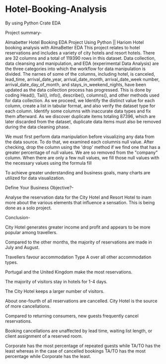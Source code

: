 # Hotel-Booking-Analysis
By using Python Crate EDA

Project summary-

Almabetter Hotel Booking EDA Project Using Python || Hariom Hotel booking analysis with AlmaBetter EDA This project relates to hotel reservations and includes a variety of city hotels and resort hotels. There are 32 columns and a total of 119390 rows in this dataset. Data collection, data cleansing and manipulation, and EDA (experimental Data Analysis) are the three categories into which the workflow for data manipulation is divided. The narnes of some of the columns, including hotel, is canceled, lead_time, arrival_date_year, arrival_date_month, arrival_date_week number, arrival_date_day_of_month, and stays_in_weekend_nights, have been updated as the data collection process has progressed. This is done by coding Head(), Tail(), info(), describe(), columns(), and other methods used for data collection. As we proceed, we Identify the distinct value for each column, create a list in tabular format, and also verify the dataset type for each column. Identify some columns with inaccurate data types and fix them afterward. As we discover duplicate items totaling 87396, which are later discarded from the dataset, duplicate data items must also be removed during the data cleaning phase.

We must first perform data manipulation before visualizing any data from the data source. To do that, we examined each columnis null value. After checking, drop the column using the 'drop' method if we find one that has a greater percentage of null values. We are so removed from the "company" column. When there are only a few null values, we fill those null values with the necessary values using the formula fill

To achieve greater understanding and business goals, many charts are utilized for data visualization.

Define Your Business Objective?-

Analyse the reservation data for the City Hotel and Resort Hotel to inam more about the various elements that influence a sensation. This is being done as a solo project.

Conclusion-

City Hotel generates greater income and profit and appears to be more popular among travellers.

Compared to the other months, the majority of reservations are made in July and August.

Travellers favour accommodation Type A over all other accommodation types.

Portugal and the United Kingdom make the most reservations.

The majority of visitors stay in hotels for 1-4 days.

The City Hotel keeps a larger number of visitors.

About one-fourth of all reservations are cancelled. City Hotel is the source of more cancellations.

Compared to returning consumers, new guests frequently cancel reservations.

Booking cancellations are unaffected by lead time, waiting list length, or client assignment of a reserved room.

Corporate has the most percentage of repeated guests while TA/TO has the least whereas in the case of cancelled bookings TA/TO has the most percentage while Corporate has the least.
